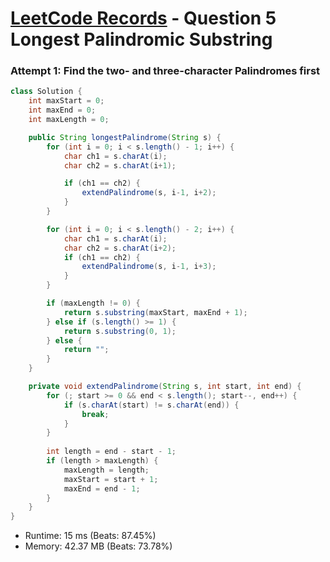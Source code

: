 # [LeetCode Records](../../README.md) - Question 5 Longest Palindromic Substring

### Attempt 1: Find the two- and three-character Palindromes first
```java
class Solution {
    int maxStart = 0;
    int maxEnd = 0;
    int maxLength = 0;

    public String longestPalindrome(String s) {
        for (int i = 0; i < s.length() - 1; i++) {
            char ch1 = s.charAt(i);
            char ch2 = s.charAt(i+1);

            if (ch1 == ch2) {
                extendPalindrome(s, i-1, i+2);
            }
        }

        for (int i = 0; i < s.length() - 2; i++) {
            char ch1 = s.charAt(i);
            char ch2 = s.charAt(i+2);
            if (ch1 == ch2) {
                extendPalindrome(s, i-1, i+3);
            }
        }

        if (maxLength != 0) {
            return s.substring(maxStart, maxEnd + 1);
        } else if (s.length() >= 1) {
            return s.substring(0, 1);
        } else {
            return "";
        }
    }

    private void extendPalindrome(String s, int start, int end) {
        for (; start >= 0 && end < s.length(); start--, end++) {
            if (s.charAt(start) != s.charAt(end)) {
                break;
            }
        }
        
        int length = end - start - 1;
        if (length > maxLength) {
            maxLength = length;
            maxStart = start + 1;
            maxEnd = end - 1;
        }
    }
}
```
- Runtime: 15 ms (Beats: 87.45%)
- Memory: 42.37 MB (Beats: 73.78%)

<br>
